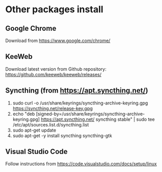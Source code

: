 # Other packages install

## Google Chrome
Download from https://www.google.com/chrome/

## KeeWeb 
Download latest version from Github repository: https://github.com/keeweb/keeweb/releases/

## Syncthing (from https://apt.syncthing.net/)
1. sudo curl -o /usr/share/keyrings/syncthing-archive-keyring.gpg https://syncthing.net/release-key.gpg
2. echo "deb [signed-by=/usr/share/keyrings/syncthing-archive-keyring.gpg] https://apt.syncthing.net/ syncthing stable" | sudo tee /etc/apt/sources.list.d/syncthing.list
3. sudo apt-get update
4. sudo apt-get -y install syncthing syncthing-gtk

## Visual Studio Code
Follow instructions from https://code.visualstudio.com/docs/setup/linux
